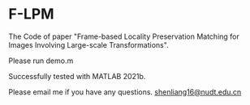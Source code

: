 # F-LPM
The Code of paper "Frame-based Locality Preservation Matching for Images Involving Large-scale Transformations".

Please run demo.m

Successfully tested with MATLAB 2021b.

Please email me if you have any questions.
shenliang16@nudt.edu.cn
